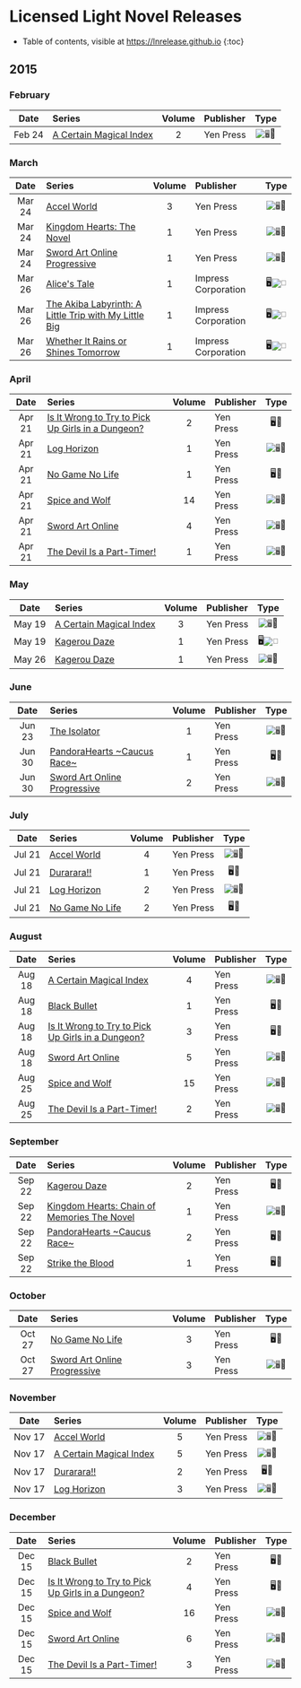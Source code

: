 # Licensed Light Novel Releases

- Table of contents, visible at https://lnrelease.github.io
{:toc}

## 2015

### February

Date|Series|Volume|Publisher|Type|
:---:|:---|:---:|:---|:---:|
Feb 24|[A Certain Magical Index](https://yenpress.com/titles/9780316259422-a-certain-magical-index-vol-2-light-novel)|2|Yen Press|<input class="spacer" alt="🖥️" type="image" disabled>📖|

### March

Date|Series|Volume|Publisher|Type|
:---:|:---|:---:|:---|:---:|
Mar 24|[Accel World](https://yenpress.com/titles/9780316296373-accel-world-vol-3-light-novel-the-twilight-marauder)|3|Yen Press|<input class="spacer" alt="🖥️" type="image" disabled>📖|
Mar 24|[Kingdom Hearts: The Novel](https://yenpress.com/titles/9780316260190-kingdom-hearts-the-novel-light-novel)|1|Yen Press|<input class="spacer" alt="🖥️" type="image" disabled>📖|
Mar 24|[Sword Art Online Progressive](https://yenpress.com/titles/9780316259361-sword-art-online-progressive-1-light-novel)|1|Yen Press|<input class="spacer" alt="🖥️" type="image" disabled>📖|
Mar 26|[Alice's Tale](https://global.bookwalker.jp/de0bf9e151-ff59-48f4-b0f1-6e38ba1ea9f6/)|1|Impress Corporation|🖥️<input class="spacer" alt="📖" type="image" disabled>|
Mar 26|[The Akiba Labyrinth: A Little Trip with My Little Big](https://global.bookwalker.jp/dec9c7ff34-deac-492c-ba9c-ca376d260dfb/)|1|Impress Corporation|🖥️<input class="spacer" alt="📖" type="image" disabled>|
Mar 26|[Whether It Rains or Shines Tomorrow](https://global.bookwalker.jp/dec3eb317f-6236-4d07-a4b4-2e01a5e59bb8/)|1|Impress Corporation|🖥️<input class="spacer" alt="📖" type="image" disabled>|

### April

Date|Series|Volume|Publisher|Type|
:---:|:---|:---:|:---|:---:|
Apr 21|[Is It Wrong to Try to Pick Up Girls in a Dungeon?](https://yenpress.com/titles/9780316340144-is-it-wrong-to-try-to-pick-up-girls-in-a-dungeon-vol-2-light-novel)|2|Yen Press|🖥️📖|
Apr 21|[Log Horizon](https://yenpress.com/titles/9780316383059-log-horizon-vol-1-light-novel-the-beginning-of-another-world)|1|Yen Press|<input class="spacer" alt="🖥️" type="image" disabled>📖|
Apr 21|[No Game No Life](https://yenpress.com/titles/9780316383110-no-game-no-life-vol-1-light-novel)|1|Yen Press|🖥️📖|
Apr 21|[Spice and Wolf](https://yenpress.com/titles/9780316339599-spice-and-wolf-vol-14-light-novel)|14|Yen Press|<input class="spacer" alt="🖥️" type="image" disabled>📖|
Apr 21|[Sword Art Online](https://yenpress.com/titles/9780316296434-sword-art-online-4-fairy-dance-light-novel)|4|Yen Press|<input class="spacer" alt="🖥️" type="image" disabled>📖|
Apr 21|[The Devil Is a Part-Timer!](https://yenpress.com/titles/9780316383127-the-devil-is-a-part-timer-vol-1-light-novel)|1|Yen Press|<input class="spacer" alt="🖥️" type="image" disabled>📖|

### May

Date|Series|Volume|Publisher|Type|
:---:|:---|:---:|:---|:---:|
May 19|[A Certain Magical Index](https://yenpress.com/titles/9780316340540-a-certain-magical-index-vol-3-light-novel)|3|Yen Press|<input class="spacer" alt="🖥️" type="image" disabled>📖|
May 19|[Kagerou Daze](https://yenpress.com/titles/9780316384681-kagerou-daze-vol-1-light-novel-in-a-daze)|1|Yen Press|🖥️<input class="spacer" alt="📖" type="image" disabled>|
May 26|[Kagerou Daze](https://yenpress.com/titles/9780316259477-kagerou-daze-vol-1-light-novel-in-a-daze)|1|Yen Press|<input class="spacer" alt="🖥️" type="image" disabled>📖|

### June

Date|Series|Volume|Publisher|Type|
:---:|:---|:---:|:---|:---:|
Jun 23|[The Isolator](https://yenpress.com/titles/9780316260596-the-isolator-vol-1-light-novel-the-biter)|1|Yen Press|<input class="spacer" alt="🖥️" type="image" disabled>📖|
Jun 30|[PandoraHearts ~Caucus Race~](https://yenpress.com/titles/9780316302258-pandorahearts-caucus-race-vol-1-light-novel)|1|Yen Press|🖥️📖|
Jun 30|[Sword Art Online Progressive](https://yenpress.com/titles/9780316342179-sword-art-online-progressive-2-light-novel)|2|Yen Press|<input class="spacer" alt="🖥️" type="image" disabled>📖|

### July

Date|Series|Volume|Publisher|Type|
:---:|:---|:---:|:---|:---:|
Jul 21|[Accel World](https://yenpress.com/titles/9780316296380-accel-world-vol-4-light-novel-flight-toward-a-blue-sky)|4|Yen Press|<input class="spacer" alt="🖥️" type="image" disabled>📖|
Jul 21|[Durarara!!](https://yenpress.com/titles/9780316304740-durarara-vol-1-light-novel)|1|Yen Press|🖥️📖|
Jul 21|[Log Horizon](https://yenpress.com/titles/9780316263818-log-horizon-vol-2-light-novel-the-knights-of-camelot)|2|Yen Press|<input class="spacer" alt="🖥️" type="image" disabled>📖|
Jul 21|[No Game No Life](https://yenpress.com/titles/9780316385176-no-game-no-life-vol-2-light-novel)|2|Yen Press|🖥️📖|

### August

Date|Series|Volume|Publisher|Type|
:---:|:---|:---:|:---|:---:|
Aug 18|[A Certain Magical Index](https://yenpress.com/titles/9780316340564-a-certain-magical-index-vol-4-light-novel)|4|Yen Press|<input class="spacer" alt="🖥️" type="image" disabled>📖|
Aug 18|[Black Bullet](https://yenpress.com/titles/9780316304993-black-bullet-vol-1-light-novel-those-who-would-be-gods)|1|Yen Press|🖥️📖|
Aug 18|[Is It Wrong to Try to Pick Up Girls in a Dungeon?](https://yenpress.com/titles/9780316340151-is-it-wrong-to-try-to-pick-up-girls-in-a-dungeon-vol-3-light-novel)|3|Yen Press|🖥️📖|
Aug 18|[Sword Art Online](https://yenpress.com/titles/9780316296441-sword-art-online-5-phantom-bullet-light-novel)|5|Yen Press|<input class="spacer" alt="🖥️" type="image" disabled>📖|
Aug 25|[Spice and Wolf](https://yenpress.com/titles/9780316339612-spice-and-wolf-vol-15-light-novel-the-coin-of-the-sun-i)|15|Yen Press|<input class="spacer" alt="🖥️" type="image" disabled>📖|
Aug 25|[The Devil Is a Part-Timer!](https://yenpress.com/titles/9780316385015-the-devil-is-a-part-timer-vol-2-light-novel)|2|Yen Press|<input class="spacer" alt="🖥️" type="image" disabled>📖|

### September

Date|Series|Volume|Publisher|Type|
:---:|:---|:---:|:---|:---:|
Sep 22|[Kagerou Daze](https://yenpress.com/titles/9780316342049-kagerou-daze-vol-2-light-novel-a-headphone-actor)|2|Yen Press|🖥️📖|
Sep 22|[Kingdom Hearts: Chain of Memories The Novel](https://yenpress.com/titles/9780316261739-kingdom-hearts-chain-of-memories-the-novel-light-novel)|1|Yen Press|<input class="spacer" alt="🖥️" type="image" disabled>📖|
Sep 22|[PandoraHearts ~Caucus Race~](https://yenpress.com/titles/9780316304559-pandorahearts-caucus-race-vol-2-light-novel)|2|Yen Press|🖥️📖|
Sep 22|[Strike the Blood](https://yenpress.com/titles/9780316345477-strike-the-blood-vol-1-light-novel-the-right-arm-of-the-saint)|1|Yen Press|🖥️📖|

### October

Date|Series|Volume|Publisher|Type|
:---:|:---|:---:|:---|:---:|
Oct 27|[No Game No Life](https://yenpress.com/titles/9780316385190-no-game-no-life-vol-3-light-novel)|3|Yen Press|🖥️📖|
Oct 27|[Sword Art Online Progressive](https://yenpress.com/titles/9780316348836-sword-art-online-progressive-3-light-novel)|3|Yen Press|<input class="spacer" alt="🖥️" type="image" disabled>📖|

### November

Date|Series|Volume|Publisher|Type|
:---:|:---|:---:|:---|:---:|
Nov 17|[Accel World](https://yenpress.com/titles/9780316296397-accel-world-vol-5-light-novel-the-floating-starlight-bridge)|5|Yen Press|<input class="spacer" alt="🖥️" type="image" disabled>📖|
Nov 17|[A Certain Magical Index](https://yenpress.com/titles/9780316340595-a-certain-magical-index-vol-5-light-novel)|5|Yen Press|<input class="spacer" alt="🖥️" type="image" disabled>📖|
Nov 17|[Durarara!!](https://yenpress.com/titles/9780316304764-durarara-vol-2-light-novel)|2|Yen Press|🖥️📖|
Nov 17|[Log Horizon](https://yenpress.com/titles/9780316263849-log-horizon-vol-3-light-novel-game-s-end-part-1)|3|Yen Press|<input class="spacer" alt="🖥️" type="image" disabled>📖|

### December

Date|Series|Volume|Publisher|Type|
:---:|:---|:---:|:---|:---:|
Dec 15|[Black Bullet](https://yenpress.com/titles/9780316344890-black-bullet-vol-2-light-novel-against-a-perfect-sniper)|2|Yen Press|🖥️📖|
Dec 15|[Is It Wrong to Try to Pick Up Girls in a Dungeon?](https://yenpress.com/titles/9780316340168-is-it-wrong-to-try-to-pick-up-girls-in-a-dungeon-vol-4-light-novel)|4|Yen Press|🖥️📖|
Dec 15|[Spice and Wolf](https://yenpress.com/titles/9780316339636-spice-and-wolf-vol-16-light-novel-the-coin-of-the-sun-ii)|16|Yen Press|<input class="spacer" alt="🖥️" type="image" disabled>📖|
Dec 15|[Sword Art Online](https://yenpress.com/titles/9780316296458-sword-art-online-6-light-novel-phantom-bullet)|6|Yen Press|<input class="spacer" alt="🖥️" type="image" disabled>📖|
Dec 15|[The Devil Is a Part-Timer!](https://yenpress.com/titles/9780316385022-the-devil-is-a-part-timer-vol-3-light-novel)|3|Yen Press|<input class="spacer" alt="🖥️" type="image" disabled>📖|
